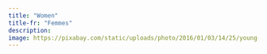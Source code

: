 ```yaml
---
title: "Women"
title-fr: "Femmes"
description:
image: https://pixabay.com/static/uploads/photo/2016/01/03/14/25/young-woman-1119479_960_720.jpg
---
```

